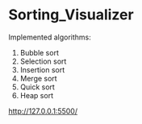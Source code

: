 # Sorting_Visualizer
Implemented algorithms:

1. Bubble sort
2. Selection sort
3. Insertion sort
4. Merge sort
5. Quick sort
6. Heap sort


http://127.0.0.1:5500/
